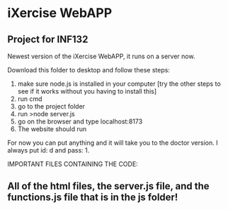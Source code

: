 # iXercise WebAPP
Project for INF132
---
Newest version of the iXercise WebAPP, it runs on a server now.

Download this folder to desktop and follow these steps:

1. make sure node.js is installed in your computer [try the other steps to see if it works without you having to install this]
2. run cmd
3. go to the project folder
4. run >node server.js
5. go on the browser and type localhost:8173
6. The website should run

For now you can put anything and it will take you to the doctor version. 
I always put id: d and pass: 1.

IMPORTANT FILES CONTAINING THE CODE: 

All of the html files, the server.js file, and the functions.js file that is in the js folder!
---
